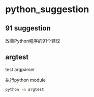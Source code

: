 # python_suggestion
## 91 suggestion
改善Python程序的91个建议

## argtest
test argparser

执行python module

```bash
python -m argtest
```